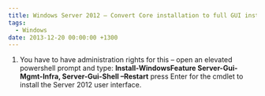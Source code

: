 ```yaml
---
title: Windows Server 2012 – Convert Core installation to full GUI installation
tags:
  - Windows
date: 2013-12-20 00:00:00 +1300
---
```


  1. You have to have administration rights for this – open an elevated powershell prompt and type: **Install-WindowsFeature Server-Gui-Mgmt-Infra, Server-Gui-Shell –Restart** press Enter for the cmdlet to install the Server 2012 user interface.
